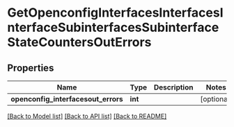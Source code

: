 # GetOpenconfigInterfacesInterfacesInterfaceSubinterfacesSubinterfaceStateCountersOutErrors

## Properties
Name | Type | Description | Notes
------------ | ------------- | ------------- | -------------
**openconfig_interfacesout_errors** | **int** |  | [optional] 

[[Back to Model list]](../README.md#documentation-for-models) [[Back to API list]](../README.md#documentation-for-api-endpoints) [[Back to README]](../README.md)


